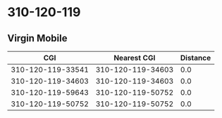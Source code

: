# 310-120-119
## Virgin Mobile


| CGI | Nearest CGI | Distance |
|-----|-------------|----------|
| 310-120-119-33541 | 310-120-119-34603 | 0.0 |
| 310-120-119-34603 | 310-120-119-34603 | 0.0 |
| 310-120-119-59643 | 310-120-119-50752 | 0.0 |
| 310-120-119-50752 | 310-120-119-50752 | 0.0 |
